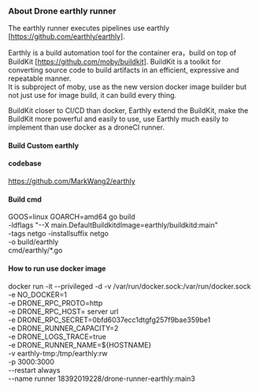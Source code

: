### About Drone earthly runner
The earthly runner executes pipelines use earthly [https://github.com/earthly/earthly].

Earthly is a build automation tool for the container era，build on top of BuildKit [https://github.com/moby/buildkit].
BuildKit is a toolkit for converting source code to build artifacts in an efficient, expressive and repeatable manner.  
It is subproject of moby, use as the new version docker image builder but not just use for image build, it can build every thing.

BuildKit closer to CI/CD than docker, Earthly extend the BuildKit, make the BuildKit more powerful and easily to use,
use Earthly much easily to implement than use docker as a droneCI runner.

#### Build Custom earthly
#### codebase
https://github.com/MarkWang2/earthly
#### Build cmd
GOOS=linux GOARCH=amd64 go build \
-ldflags "--X main.DefaultBuildkitdImage=earthly/buildkitd:main" \
-tags netgo -installsuffix netgo \
-o build/earthly \
cmd/earthly/*.go

#### How to run use docker image
docker run -it --privileged -d   -v /var/run/docker.sock:/var/run/docker.sock \
-e NO_DOCKER=1 \
-e DRONE_RPC_PROTO=http \
-e DRONE_RPC_HOST= server url  \
-e DRONE_RPC_SECRET=0bfd6037ecc1dtgfg257f9bae359be1 \
-e DRONE_RUNNER_CAPACITY=2 \
-e DRONE_LOGS_TRACE=true \
-e DRONE_RUNNER_NAME=${HOSTNAME} \
-v earthly-tmp:/tmp/earthly:rw \
-p 3000:3000 \
--restart always \
--name runner 18392019228/drone-runner-earthly:main3